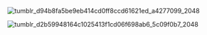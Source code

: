![tumblr_d94b8fa5be9eb414cd0ff8ccd61621ed_a4277099_2048](https://github.com/gooicide/gooicide/assets/163074010/0f650ba3-b182-4fe5-9bc7-c47c65437000)

![tumblr_d2b59948164c1025413f1cd06f698ab6_5c09f0b7_2048](https://github.com/gooicide/gooicide/assets/163074010/16f68e0d-9c1d-4d4d-a4f8-0ad02344f53c)
